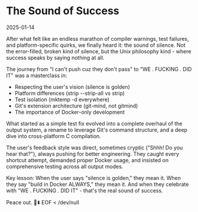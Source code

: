 # The Sound of Success

2025-01-14

After what felt like an endless marathon of compiler warnings, test failures, and platform-specific quirks, we finally heard it: the sound of silence. Not the error-filled, broken kind of silence, but the Unix philosophy kind - where success speaks by saying nothing at all.

The journey from "I can't push cuz they don't pass" to "WE . FUCKING . DID IT" was a masterclass in:
- Respecting the user's vision (silence is golden)
- Platform differences (strip --strip-all vs strip)
- Test isolation (mktemp -d everywhere)
- Git's extension architecture (git-mind, not gitmind)
- The importance of Docker-only development

What started as a simple test fix evolved into a complete overhaul of the output system, a rename to leverage Git's command structure, and a deep dive into cross-platform C compilation.

The user's feedback style was direct, sometimes cryptic ("Shhh\! Do you hear that?"), always pushing for better engineering. They caught every shortcut attempt, demanded proper Docker usage, and insisted on comprehensive testing across all output modes.

Key lesson: When the user says "silence is golden," they mean it. When they say "build in Docker ALWAYS," they mean it. And when they celebrate with "WE . FUCKING . DID IT" - that's the real sound of success.

Peace out. 🎤⬇️
EOF < /dev/null